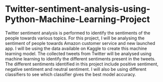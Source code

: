 # Twitter-sentiment-analysis-using-Python-Machine-Learning-Project

Twitter sentiment analysis is performed to identify the sentiments of the people towards various topics. For this project, I will be analysing the sentiment of people towards Amazon customer service and new launched app. I will be using the data available on Kaggle to create this machine learning model. The collected tweets from Twitter will be analysed using machine learning to identify the different sentiments present in the tweets. The different sentiments identified in this project include positive sentiment, negative sentiment and neutral sentiment. I will also be using different classifiers to see which classifier gives the best model accuracy.

